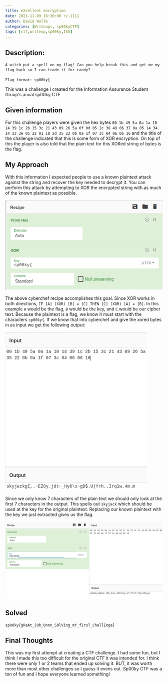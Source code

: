 ```yaml
---
title: eXcellent encryption
date: 2021-11-09 16:30:00 +/-1111
author: David Wolfe
categories: [Writeups, sp00kyCTF]
tags: [ctf,writeup,sp00ky,ISU] 
---
```

## Description:
```
A witch put a spell on my flag! Can you help break this and get me my flag back so I can trade it for candy?

Flag format: sp00ky{
```
This was a challenge I created for the Information Assurance Student Group's anual sp00ky CTF

## Given information
For this challenge players were given the hex bytes `00 1b 49 5a 0a 1a 10 14 39 1c 2b 15 3c 21 43 09 26 5a 0f 0d 05 2c 38 49 06 37 0a 05 14 34 14 33 3e 05 22 01 18 2d 35 22 0b 0a 1f 07 3c 04 06 06 16` and the title of the challenge indicated that this is some form of XOR encryption. On top of this the player is also told that the plain text for this XORed string of bytes is the flag.

## My Approach
With this information I expected people to use a known plaintext attack against the string and recover the key needed to decrypt it. You can perform this attack by attempting to XOR the encrypted string with as much of the known plaintext as possible.

![Normal](/images/eXcellent/recip.png)

The above cyberchef recipe accomplishes this goal. Since XOR works in both directions, `IF [A] (XOR) [B] = [C] THEN [C] (XOR) [A] = [B]`. In this example `A` would be the flag, `B` would be the key, and `C` would be our cipher text. Because the plaintext is a flag, we know it must start with the characters `sp00ky{`. If we know that into cyberchef and give the xored bytes in as input we get the following output:

![Normal](/images/eXcellent/chef.png)

Since we only know 7 characters of the plain text we should only look at the first 7 characters in the output. This spells out `skyjack` which should be used at the key for the original plaintext. Replacing our known plaintext with the key we just extracted gives us the flag.

![Normal](/images/eXcellent/solved.png)

## Solved

```sp00ky{gReAt_J0b_0nnn_S0lVing_mY_fIrsT_ChallEnge}```

## Final Thoughts

This was my first attempt at creating a CTF challenge. I had some fun, but I think I made this too difficult for the original CTF it was intended for. I think there were only 1 or 2 teams that ended up solving it. BUT, it was worth more than most other challenges so I guess it evens out. Sp00ky CTF was a ton of fun and I hope everyone learned something!